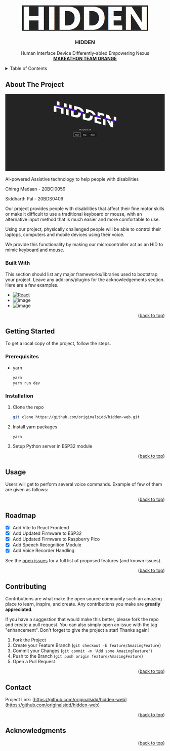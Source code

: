 <a name="readme-top"></a>

<!--
[![Contributors][contributors-shield]][contributors-url]
[![Forks][forks-shield]][forks-url]
[![Stargazers][stars-shield]][stars-url]
[![Issues][issues-shield]][issues-url]
[![MIT License][license-shield]][license-url]
[![LinkedIn][linkedin-shield]][linkedin-url] -->

<!-- PROJECT LOGO -->

<br />
<div align="center">
  <a href="https://github.com/originalsidd/hidden-web">
    <img src="public/logo.png" alt="Logo" height="80">
  </a>

  <h3 align="center">HIDDEN</h3>

  <p align="center">
    Human Interface Device Differently-abled Empowering Nexus
    <br />
    <a href="https://github.com/originalsidd/hidden-web"><strong>MAKEATHON
TEAM ORANGE</strong></a>
    <br />
  </p>
</div>

<!-- TABLE OF CONTENTS -->
<details>
  <summary>Table of Contents</summary>
  <ol>
    <li>
      <a href="#about-the-project">About The Project</a>
      <ul>
        <li><a href="#built-with">Built With</a></li>
      </ul>
    </li>
    <li>
      <a href="#getting-started">Getting Started</a>
      <ul>
        <li><a href="#prerequisites">Prerequisites</a></li>
        <li><a href="#installation">Installation</a></li>
      </ul>
    </li>
    <li><a href="#roadmap">Roadmap</a></li>
  </ol>
</details>

<!-- ABOUT THE PROJECT -->

## About The Project

![Product Name Screen Shot][product-screenshot]

AI-powered Assistive technology to help people with disabilities

Chirag Madaan - 20BCI0059

Siddharth Pal - 20BDS0409

Our project provides people with disabilities that affect their fine motor skills or make it difficult to use a traditional keyboard or mouse, with an alternative input method that is much easier and more comfortable to use.

Using our project, physically challenged people will be able to control their laptops, computers and mobile devices using their voice.

We provide this functionality by making our microcontroller act as an HID to mimic keyboard and mouse.

### Built With

This section should list any major frameworks/libraries used to bootstrap your project. Leave any add-ons/plugins for the acknowledgements section. Here are a few examples.

-   [![React][react.js]][react-url]
-   ![image][vite-url]
-   ![image][python-url]

<p align="right">(<a href="#readme-top">back to top</a>)</p>

<!-- GETTING STARTED -->

## Getting Started

To get a local copy of the project, follow the steps.

### Prerequisites

-   yarn
    ```sh
    yarn
    yarn run dev
    ```

### Installation

1. Clone the repo
    ```sh
    git clone https://github.com/originalsidd/hidden-web.git
    ```
2. Install yarn packages
    ```sh
    yarn
    ```
3. Setup Python server in ESP32 module

<p align="right">(<a href="#readme-top">back to top</a>)</p>

<!-- USAGE EXAMPLES -->

## Usage

Users will get to perform several voice commands. Example of few of them are given as follows:

<p align="right">(<a href="#readme-top">back to top</a>)</p>

<!-- ROADMAP -->

## Roadmap

-   [x] Add Vite to React Frontend
-   [x] Add Updated Firmware to ESP32
-   [x] Add Updated Firmware to Raspberry Pico
-   [x] Add Speech Recognition Module
-   [x] Add Voice Recorder Handling

See the [open issues](https://github.com/othneildrew/Best-README-Template/issues) for a full list of proposed features (and known issues).

<p align="right">(<a href="#readme-top">back to top</a>)</p>

<!-- CONTRIBUTING -->

## Contributing

Contributions are what make the open source community such an amazing place to learn, inspire, and create. Any contributions you make are **greatly appreciated**.

If you have a suggestion that would make this better, please fork the repo and create a pull request. You can also simply open an issue with the tag "enhancement".
Don't forget to give the project a star! Thanks again!

1. Fork the Project
2. Create your Feature Branch (`git checkout -b feature/AmazingFeature`)
3. Commit your Changes (`git commit -m 'Add some AmazingFeature'`)
4. Push to the Branch (`git push origin feature/AmazingFeature`)
5. Open a Pull Request

<p align="right">(<a href="#readme-top">back to top</a>)</p>

<!-- LICENSE -->

## Contact

Project Link: [https://github.com/originalsidd/hidden-web](https://github.com/originalsidd/hidden-web)

<p align="right">(<a href="#readme-top">back to top</a>)</p>

<!-- ACKNOWLEDGMENTS -->

## Acknowledgments

<p align="right">(<a href="#readme-top">back to top</a>)</p>

<!-- MARKDOWN LINKS & IMAGES -->
<!-- https://www.markdownguide.org/basic-syntax/#reference-style-links -->

[product-screenshot]: public/pic.png
[next.js]: https://img.shields.io/badge/next.js-000000?style=for-the-badge&logo=nextdotjs&logoColor=white
[next-url]: https://nextjs.org/
[react.js]: https://img.shields.io/badge/React-20232A?style=for-the-badge&logo=react&logoColor=61DAFB
[react-url]: https://reactjs.org/
[vite-url]: https://img.shields.io/badge/Vite-B73BFE?style=for-the-badge&logo=vite&logoColor=FFD62E
[bootstrap-url]: https://getbootstrap.com
[python-url]: https://img.shields.io/badge/Python-FFD43B?style=for-the-badge&logo=python&logoColor=blue
